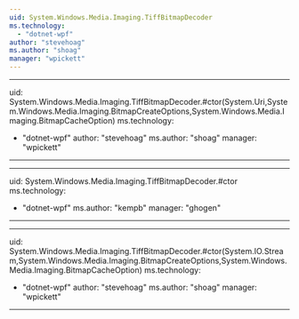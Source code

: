 ```yaml
---
uid: System.Windows.Media.Imaging.TiffBitmapDecoder
ms.technology: 
  - "dotnet-wpf"
author: "stevehoag"
ms.author: "shoag"
manager: "wpickett"
---
```


---
uid: System.Windows.Media.Imaging.TiffBitmapDecoder.#ctor(System.Uri,System.Windows.Media.Imaging.BitmapCreateOptions,System.Windows.Media.Imaging.BitmapCacheOption)
ms.technology: 
  - "dotnet-wpf"
author: "stevehoag"
ms.author: "shoag"
manager: "wpickett"
---

---
uid: System.Windows.Media.Imaging.TiffBitmapDecoder.#ctor
ms.technology: 
  - "dotnet-wpf"
ms.author: "kempb"
manager: "ghogen"
---

---
uid: System.Windows.Media.Imaging.TiffBitmapDecoder.#ctor(System.IO.Stream,System.Windows.Media.Imaging.BitmapCreateOptions,System.Windows.Media.Imaging.BitmapCacheOption)
ms.technology: 
  - "dotnet-wpf"
author: "stevehoag"
ms.author: "shoag"
manager: "wpickett"
---
